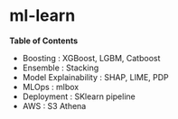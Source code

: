 # ml-learn

**Table of Contents**

- Boosting : XGBoost, LGBM, Catboost
- Ensemble : Stacking
- Model Explainability : SHAP, LIME, PDP
- MLOps : mlbox
- Deployment : SKlearn pipeline
- AWS : S3 Athena

